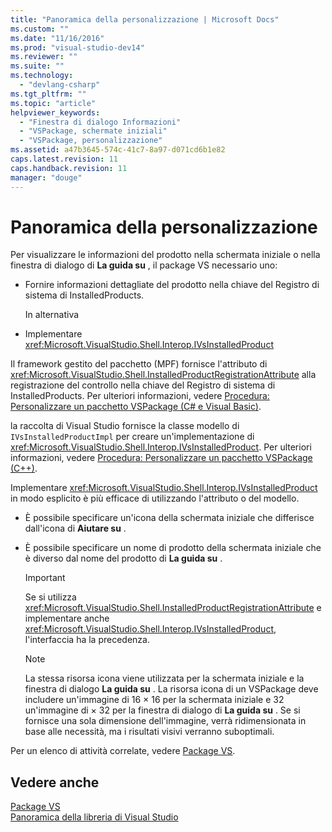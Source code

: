 ```yaml
---
title: "Panoramica della personalizzazione | Microsoft Docs"
ms.custom: ""
ms.date: "11/16/2016"
ms.prod: "visual-studio-dev14"
ms.reviewer: ""
ms.suite: ""
ms.technology: 
  - "devlang-csharp"
ms.tgt_pltfrm: ""
ms.topic: "article"
helpviewer_keywords: 
  - "Finestra di dialogo Informazioni"
  - "VSPackage, schermate iniziali"
  - "VSPackage, personalizzazione"
ms.assetid: a47b3645-574c-41c7-8a97-d071cd6b1e82
caps.latest.revision: 11
caps.handback.revision: 11
manager: "douge"
---
```

# Panoramica della personalizzazione
Per visualizzare le informazioni del prodotto nella schermata iniziale o nella finestra di dialogo di **La guida su** , il package VS necessario uno:  
  
-   Fornire informazioni dettagliate del prodotto nella chiave del Registro di sistema di InstalledProducts.  
  
     In alternativa  
  
-   Implementare <xref:Microsoft.VisualStudio.Shell.Interop.IVsInstalledProduct>  
  
 Il framework gestito del pacchetto \(MPF\) fornisce l'attributo di <xref:Microsoft.VisualStudio.Shell.InstalledProductRegistrationAttribute> alla registrazione del controllo nella chiave del Registro di sistema di InstalledProducts.  Per ulteriori informazioni, vedere [Procedura: Personalizzare un pacchetto VSPackage \(C\# e Visual Basic\)](../misc/how-to-brand-a-vspackage-csharp-and-visual-basic.md).  
  
 la raccolta di Visual Studio fornisce la classe modello di `IVsInstalledProductImpl` per creare un'implementazione di <xref:Microsoft.VisualStudio.Shell.Interop.IVsInstalledProduct>.  Per ulteriori informazioni, vedere [Procedura: Personalizzare un pacchetto VSPackage \(C\+\+\)](../misc/how-to-brand-a-vspackage-cpp.md).  
  
 Implementare <xref:Microsoft.VisualStudio.Shell.Interop.IVsInstalledProduct> in modo esplicito è più efficace di utilizzando l'attributo o del modello.  
  
-   È possibile specificare un'icona della schermata iniziale che differisce dall'icona di **Aiutare su** .  
  
-   È possibile specificare un nome di prodotto della schermata iniziale che è diverso dal nome del prodotto di **La guida su** .  
  
    > [!IMPORTANT]
    >  Se si utilizza <xref:Microsoft.VisualStudio.Shell.InstalledProductRegistrationAttribute> e implementare anche <xref:Microsoft.VisualStudio.Shell.Interop.IVsInstalledProduct>, l'interfaccia ha la precedenza.  
  
    > [!NOTE]
    >  La stessa risorsa icona viene utilizzata per la schermata iniziale e la finestra di dialogo **La guida su** .  La risorsa icona di un VSPackage deve includere un'immagine di 16 × 16 per la schermata iniziale e 32 un'immagine di × 32 per la finestra di dialogo di **La guida su** .  Se si fornisce una sola dimensione dell'immagine, verrà ridimensionata in base alle necessità, ma i risultati visivi verranno suboptimali.  
  
 Per un elenco di attività correlate, vedere [Package VS](../Topic/VSPackages.md).  
  
## Vedere anche  
 [Package VS](../Topic/VSPackages.md)   
 [Panoramica della libreria di Visual Studio](../misc/visual-studio-library-overview.md)
